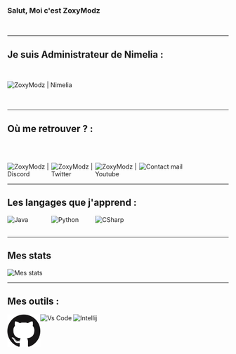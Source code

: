 ### Salut, Moi c'est ZoxyModz 
<br />

---

## Je suis Administrateur de Nimelia :
<br />

[<img align="left" alt="ZoxyModz | Nimelia" src="https://media.discordapp.net/attachments/913513355728273458/916825144595472424/image0.png?width=780&height=585"/>][nimelia]

<br />
<br />
<br />

---

## Où me retrouver ? :
<br />
<br />

[<img align="left" alt="ZoxyModz | Discord" width="100px" src="https://img.shields.io/badge/Discord-7289DA?style=for-the-badge&logo=discord&logoColor=white"/>][discord]
[<img align="left" alt="ZoxyModz | Twitter" width="100px" src="https://img.shields.io/badge/Twitter-1DA1F2?style=for-the-badge&logo=twitter&logoColor=white"/>][twitter]
[<img align="left" alt="ZoxyModz | Youtube" width="100px" src="https://img.shields.io/badge/YouTube-FF0000?style=for-the-badge&logo=youtube&logoColor=white"/>][youtube]
[<img align="left" alt="Contact mail" width="100px" src="https://img.shields.io/badge/Gmail-D14836?style=for-the-badge&logo=gmail&logoColor=white"/>][gmail]

<br />
<br />

---

## Les langages que j'apprend :

[<img align="left" alt="Java" width="100px" src="https://img.shields.io/badge/Java-ED8B00?style=for-the-badge&logo=java&logoColor=white" />][java]
[<img align="left" alt="Python" width="100px" src="https://img.shields.io/badge/Python-1f629b?style=for-the-badge&logo=python&logoColor=white" />][python]
[<img align="left" alt="CSharp" width="100px" src="https://img.shields.io/badge/C%23-239120?style=for-the-badge&logo=c-sharp&logoColor=white" />][csharp]

<br />
<br />

---

## Mes stats

<img alt="Mes stats" src="https://github-readme-stats.vercel.app/api/top-langs/?username=minemobs&show_icons=true&hide_border=true&theme=radical" />

---

## Mes outils :

[<img align="left" alt="GitHub" width="75px" src="https://raw.githubusercontent.com/github/explore/78df643247d429f6cc873026c0622819ad797942/topics/github/github.png" />][github]
[<img align="left" alt="Vs Code" width="75px" src="https://upload.wikimedia.org/wikipedia/commons/thumb/2/2d/Visual_Studio_Code_1.18_icon.svg/1200px-Visual_Studio_Code_1.18_icon.svg.png" />][vscode]
[<img align="left" alt="Intellij" width="75px" src="https://resources.jetbrains.com/storage/products/intellij-idea/img/meta/intellij-idea_logo_300x300.png" />][intellij]

[twitter]: https://twitter.com/zoxymodz
[discord]: https://discord.gg/
[youtube]: https://youtube.com/c/zoxymodz
[intellij]: https://www.jetbrains.com/idea/
[java]: https://www.oracle.com/java/technologies/javase-downloads.html
[github]: https://www.github.com/ZoxyModz
[vscode]: https://code.visualstudio.com/
[gmail]: mailto:zoxymodz.yournovaped@gmail.com
[python]:https://www.python.org
[nimelia]:https://www.nimelia.fr
[csharp]: https://docs.microsoft.com/en-us/dotnet/csharp/
